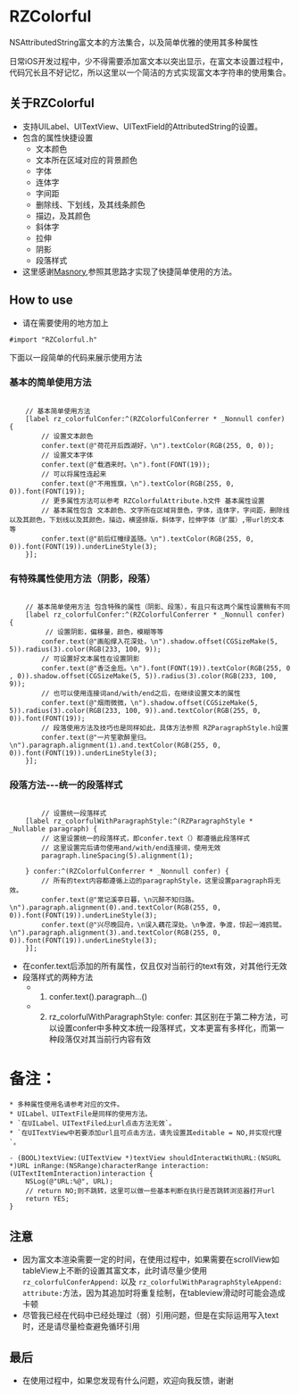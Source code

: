 # RZColorful
NSAttributedString富文本的方法集合，以及简单优雅的使用其多种属性

日常iOS开发过程中，少不得需要添加富文本以突出显示，在富文本设置过程中，代码冗长且不好记忆，所以这里以一个简洁的方式实现富文本字符串的使用集合。

## 关于RZColorful
* 支持UILabel、UITextView、UITextField的AttributedString的设置。
* 包含的属性快捷设置
    * 文本颜色
    * 文本所在区域对应的背景颜色
    * 字体
    * 连体字
    * 字间距
    * 删除线、下划线，及其线条颜色
    * 描边，及其颜色
    * 斜体字
    * 拉伸
    * 阴影
    * 段落样式
* 这里感谢[Masnory](https://github.com/SnapKit/Masonry),参照其思路才实现了快捷简单使用的方法。

## How to use
* 请在需要使用的地方加上

```objc
#import "RZColorful.h"
```
下面以一段简单的代码来展示使用方法

### 基本的简单使用方法
```objc

    // 基本简单使用方法
    [label rz_colorfulConfer:^(RZColorfulConferrer * _Nonnull confer) {
        // 设置文本颜色
        confer.text(@"荷花开后西湖好，\n").textColor(RGB(255, 0, 0));
        // 设置文本字体
        confer.text(@"载酒来时。\n").font(FONT(19));
        // 可以将属性连起来
        confer.text(@"不用旌旗，\n").textColor(RGB(255, 0, 0)).font(FONT(19));
        // 更多属性方法可以参考 RZColorfulAttribute.h文件 基本属性设置
        // 基本属性包含 文本颜色、文字所在区域背景色，字体，连体字，字间距，删除线以及其颜色，下划线以及其颜色，描边，横竖排版，斜体字，拉伸字体（扩展）,带url的文本等
        confer.text(@"前后红幢绿盖随。\n").textColor(RGB(255, 0, 0)).font(FONT(19)).underLineStyle(3);
    }];

```
### 有特殊属性使用方法（阴影，段落）

```objc

    // 基本简单使用方法 包含特殊的属性（阴影、段落），有且只有这两个属性设置稍有不同
    [label rz_colorfulConfer:^(RZColorfulConferrer * _Nonnull confer) {
         // 设置阴影，偏移量，颜色，模糊等等
        confer.text(@"画船撑入花深处，\n").shadow.offset(CGSizeMake(5, 5)).radius(3).color(RGB(233, 100, 9));
        // 可设置好文本属性在设置阴影
        confer.text(@"香泛金卮。\n").font(FONT(19)).textColor(RGB(255, 0 , 0)).shadow.offset(CGSizeMake(5, 5)).radius(3).color(RGB(233, 100, 9));
        // 也可以使用连接词and/with/end之后，在继续设置文本的属性
        confer.text(@"烟雨微微，\n").shadow.offset(CGSizeMake(5, 5)).radius(3).color(RGB(233, 100, 9)).and.textColor(RGB(255, 0, 0)).font(FONT(19));
        // 段落使用方法及技巧也是同样如此，具体方法参照 RZParagraphStyle.h设置
        confer.text(@"一片笙歌醉里归。\n").paragraph.alignment(1).and.textColor(RGB(255, 0, 0)).font(FONT(19)).underLineStyle(3);
    }];

```

### 段落方法---统一的段落样式

```objc

        // 设置统一段落样式
    [label rz_colorfulWithParagraphStyle:^(RZParagraphStyle * _Nullable paragraph) {
        // 这里设置统一的段落样式，即confer.text（）都遵循此段落样式
        // 这里设置完后请勿使用and/with/end连接词，使用无效
        paragraph.lineSpacing(5).alignment(1);

    } confer:^(RZColorfulConferrer * _Nonnull confer) {
        // 所有的text内容都遵循上边的paragraphStyle，这里设置paragraph将无效。
        confer.text(@"常记溪亭日暮，\n沉醉不知归路。\n").paragraph.alignment(0).and.textColor(RGB(255, 0, 0)).font(FONT(19)).underLineStyle(3);
        confer.text(@"兴尽晚回舟，\n误入藕花深处。\n争渡，争渡，惊起一滩鸥鹭。\n").paragraph.alignment(3).and.textColor(RGB(255, 0, 0)).font(FONT(19)).underLineStyle(3);
    }];

```

* 在confer.text后添加的所有属性，仅且仅对当前行的text有效，对其他行无效
* 段落样式的两种方法
    * 1. confer.text().paragraph...() 
    * 2. rz_colorfulWithParagraphStyle: confer: 
    其区别在于第二种方法，可以设置confer中多种文本统一段落样式，文本更富有多样化，而第一种段落仅对其当前行内容有效

# 备注：
    * 多种属性使用名请参考对应的文件。
    * UILabel、UITextFile是同样的使用方法。
    * `在UILabel、UITextFiled上url点击方法无效`。
    * `在UITextView中若要添加url且可点击方法，请先设置其editable = NO,并实现代理`。


```objc
- (BOOL)textView:(UITextView *)textView shouldInteractWithURL:(NSURL *)URL inRange:(NSRange)characterRange interaction:(UITextItemInteraction)interaction {
    NSLog(@"URL:%@", URL);
    // return NO;则不跳转，这里可以做一些基本判断在执行是否跳转浏览器打开url
    return YES; 
}
```

## 注意

* 因为富文本渲染需要一定的时间，在使用过程中，如果需要在scrollView如tableView上不断的设置其富文本，此时请尽量少使用`rz_colorfulConferAppend:` 以及 `rz_colorfulWithParagraphStyleAppend: attribute:`方法，因为其追加时将重复绘制，在tableview滑动时可能会造成卡顿
* 尽管我已经在代码中已经处理过（弱）引用问题，但是在实际运用写入text时，还是请尽量检查避免循环引用


## 最后
* 在使用过程中，如果您发现有什么问题，欢迎向我反馈，谢谢
